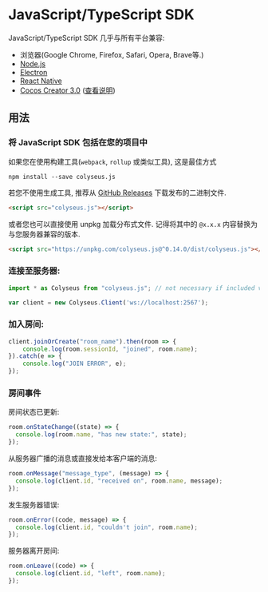 # JavaScript/TypeScript SDK

JavaScript/TypeScript SDK 几乎与所有平台兼容:

- 浏览器(Google Chrome, Firefox, Safari, Opera, Brave等.)
- [Node.js](https://nodejs.org/)
- [Electron](https://github.com/electron/electron)
- [React Native](https://github.com/facebook/react-native)
- [Cocos Creator 3.0](https://cocos.com/creator) ([查看说明](/getting-started/cocos-creator))

## 用法

### 将 JavaScript SDK 包括在您的项目中

如果您在使用构建工具(`webpack`, `rollup` 或类似工具), 这是最佳方式

```
npm install --save colyseus.js
```

若您不使用生成工具, 推荐从 [GitHub Releases](https://github.com/colyseus/colyseus.js/releases) 下载发布的二进制文件.

```html
<script src="colyseus.js"></script>
```

或者您也可以直接使用 unpkg 加载分布式文件. 记得将其中的 `@x.x.x` 内容替换为与您服务器兼容的版本.

```html
<script src="https://unpkg.com/colyseus.js@^0.14.0/dist/colyseus.js"></script>
```

### 连接至服务器:

```ts
import * as Colyseus from "colyseus.js"; // not necessary if included via <script> tag.

var client = new Colyseus.Client('ws://localhost:2567');
```

### 加入房间:

```ts
client.joinOrCreate("room_name").then(room => {
    console.log(room.sessionId, "joined", room.name);
}).catch(e => {
    console.log("JOIN ERROR", e);
});
```

### 房间事件

房间状态已更新:

```ts
room.onStateChange((state) => {
  console.log(room.name, "has new state:", state);
});
```

从服务器广播的消息或直接发给本客户端的消息:

```ts
room.onMessage("message_type", (message) => {
  console.log(client.id, "received on", room.name, message);
});
```

发生服务器错误:

```ts
room.onError((code, message) => {
  console.log(client.id, "couldn't join", room.name);
});
```

服务器离开房间:

```ts
room.onLeave((code) => {
  console.log(client.id, "left", room.name);
});
```
